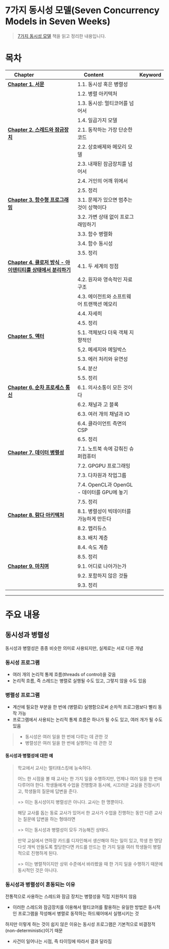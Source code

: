 # 7가지 동시성 모델(Seven Concurrency Models in Seven Weeks)
> [7가지 동시성 모델](https://www.yes24.com/Product/Goods/29331038) 책을 읽고 정리한 내용입니다.

# 목차
| 　                                     Chapter         | 　             Content              | Keyword |
|:------------------------------------------------------|:-----------------------------------|:-------:|
| [__Chapter 1. 서문__](./ch01.md)                        | 1.1. 동시성 혹은 병렬성                    ||
|                                                       | 1.2. 병렬 아키텍처                       ||
|                                                       | 1.3. 동시성: 멀티코어를 넘어서                || 
|                                                       | 1.4. 일곱가지 모델                       ||
| [__Chapter 2. 스레드와 잠금장치__](./ch02.md)                 | 2.1. 동작하는 가장 단순한 코드                ||
|                                                       | 2.2. 상호배제와 메모리 모델                  ||
|                                                       | 2.3. 내재된 잠금장치를 넘어서                 ||
|                                                       | 2.4. 거인의 어깨 위에서                    || 
|                                                       | 2.5. 정리                            ||
| [__Chapter 3. 함수형 프로그래밍__](./ch03.md)                 | 3.1. 문제가 있으면 멈추는 것이 상책이다           ||
|                                                       | 3.2. 가변 상태 없이 프로그래밍하기              ||
|                                                       | 3.3. 함수 병렬화                        ||
|                                                       | 3.4. 함수 동시성                        ||
|                                                       | 3.5. 정리                            ||
| [__Chapter 4. 클로저 방식 - 아이덴티티를 상태에서 분리하기__](./ch04.md) | 4.1. 두 세계의 정점                      || 
|                                                       | 4.2. 원자와 영속적인 자료구조                 || 
|                                                       | 4.3. 에이전트와 소프트웨어 트랜잭션 메모리          || 
|                                                       | 4.4. 자세히                           || 
|                                                       | 4.5. 정리                            ||
| [__Chapter 5. 액터__](./ch05.md)                        | 5.1. 객체보다 더욱 객체 지향적인               || 
|                                                       | 5,2. 메세지와 메일박스                     ||
|                                                       | 5.3. 에러 처리와 유연성                    ||
|                                                       | 5.4. 분산                            ||
|                                                       | 5.5. 정리                            ||
| [__Chapter 6. 순차 프로세스 통신__](./ch06.md)                | 6.1. 의사소통이 모든 것이다                  || 
|                                                       | 6.2. 채널과 고 블록                      ||
|                                                       | 6.3. 여러 개의 채널과 IO                  ||
|                                                       | 6.4. 클라이언트 측면의 CSP                 ||
|                                                       | 6.5. 정리                            ||
| [__Chapter 7. 데이터 병렬성__](./ch07.md)                   | 7.1. 노트북 속에 감춰진 슈퍼컴퓨터              || 
|                                                       | 7.2. GPGPU 프로그래밍                   ||
|                                                       | 7.3. 다차원과 작업그룹                     ||
|                                                       | 7.4. OpenCL과 OpenGL - 데이터를 GPU에 놓기 ||
|                                                       | 7.5. 정리                            ||
| [__Chapter 8. 람다 아키텍처__](./ch08.md)                   | 8.1. 병렬성이 빅데이터를 가능하게 만든다           || 
|                                                       | 8.2. 맵리듀스                          ||
|                                                       | 8.3. 배치 계층                         ||
|                                                       | 8.4. 속도 계층                         ||
|                                                       | 8.5. 정리                            ||
| [__Chapter 9. 마치며__](./ch09.md)                       | 9.1. 어디로 나아가는가                     || 
|                                                       | 9.2. 포함하지 않은 것들                    ||
|                                                       | 9.3. 정리                            ||

---

# 주요 내용
## 동시성과 병렬성
동시성과 병렬성은 종종 비슷한 의미로 사용되지만, 실제로는 서로 다른 개념

### 동시성 프로그램
- 여러 개의 논리적 통제 흐름(threads of control)을 갖음
- 논리적 흐름, 즉 스레드는 병렬로 실행될 수도 있고, 그렇지 않을 수도 있음

### 병렬성 프로그램
- 계산에 필요한 부분을 한 번에 (병렬로) 실행함으로써 순차적 프로그램보다 빨리 동작 가능
- 프로그램에서 사용되는 논리적 통제 흐름은 하나가 될 수도 있고, 여러 개가 될 수도 있음

> - 동시성은 여러 일을 한 번에 다루는 데 관한 것
> - 병렬성은 여러 일을 한 번에 실행하는 데 관한 것

#### 동시성과 병렬성에 대한 예
> 학교에서 교사는 멀티태스킹에 능숙하다.
>
> 어느 한 시점을 볼 때 교사는 한 가지 일을 수행하지만, 언제나 여러 일을 한 번에 다루어야 한다. 학생들에게 수업을 진행함과 동시에, 시끄러운 교실을 진정시키고, 학생들의 질문에 답변을 준다.
>
> => 이는 동시성이지 병렬성은 아니다. 교사는 한 명뿐이다.

> 해당 교사를 돕는 동료 교사가 있어서 한 교사가 수업을 진행하는 동안 다른 교사는 질문에 답변을 하는 형태라면
>
> => 이는 동시성과 병렬성이 모두 가능해진 상태다.

> 만약 교실에서 연하장 카드를 디자인해서 생산해야 하는 일이 있고, 학생 한 명당 다섯 개씩 만들도록 할당한다면 카드를 만드는 한 가지 일을 여러 학생들이 병럴적으로 진행하게 된다.
>
> => 이는 병렬적이지만 상위 수준에서 바라봤을 때 한 가지 일을 수행하기 때문에 동시적인 것은 아니다.

### 동시성과 병렬성이 혼동되는 이유
전통적으로 사용하는 스레드와 잠금 장치는 병렬성을 직접 지원하지 않음
- 이러한 스레드와 잠금장치를 이용해서 멀티코어를 활용하는 유일한 방법은 동시적인 프로그램을 작성해서 병렬로 동작하는 하드웨어에서 실행시키는 것

하지만 이렇게 하는 것이 쉽지 않은 이유는 동시성 프로그램은 기본적으로 비결정적(non-deterministic)이기 때문
- 사건이 일어나는 시점, 즉 타이밍에 따라서 결과 달라짐